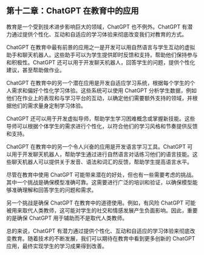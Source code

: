 ## 第十二章：ChatGPT 在教育中的应用

教育是一个受到技术进步影响巨大的领域，ChatGPT 也不例外。ChatGPT 有潜力通过提供个性化、互动和自适应的学习体验来彻底改变我们对教育的方式。

ChatGPT 在教育中最有前景的应用之一是开发可以用自然语言与学生互动的虚拟助手和聊天机器人。这些助手可以为学生提供即时反馈和支持，帮助他们保持参与和积极性。ChatGPT 还可以用于开发聊天机器人，回答学生的问题，提供个性化建议，甚至帮助做作业。

ChatGPT 在教育中的另一个潜在应用是开发自适应学习系统，根据每个学生的个人需求和偏好个性化学习体验。这些系统可以使用 ChatGPT 分析学生数据，例如他们在作业上的表现和与学习平台的互动，以确定他们需要额外支持的领域，并根据他们的需求量身定制学习体验。

ChatGPT 还可以用于开发虚拟导师，帮助学生学习困难概念或掌握新技能。这些导师可以根据个体学生的需求进行个性化，以符合他们的学习风格和节奏提供反馈和支持。

ChatGPT 在教育中的另一个令人兴奋的应用是开发语言学习工具。ChatGPT 可以用于开发聊天机器人，帮助学生通过进行自然语言对话练习他们的语言技能。这些聊天机器人可以提供关于发音、语法和词汇的反馈，帮助学生提高语言水平。

尽管在教育中使用 ChatGPT 可能带来潜在的好处，但也有一些需要考虑的挑战。其中一个挑战是确保模型准确可靠。这需要进行广泛的培训和验证，以确保模型能够准确理解和回答学生的问题和需求。

另一个挑战是确保 ChatGPT 在教育中的道德使用。例如，有风险 ChatGPT 可能被用来取代人类教师，这可能对学生的社交和情感发展产生负面影响。因此，重要的是确保 ChatGPT 用于辅助而不是取代人类教师。

总的来说，ChatGPT 有潜力通过提供个性化、互动和自适应的学习体验来彻底改变教育。随着技术的不断发展，我们可以期待在教育中看到更多创新的 ChatGPT 应用，最终实现学生的学习成果得到改善。
